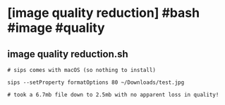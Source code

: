 # [image quality reduction] #bash #image #quality

## image quality reduction.sh

```shell
# sips comes with macOS (so nothing to install)

sips --setProperty formatOptions 80 ~/Downloads/test.jpg

# took a 6.7mb file down to 2.5mb with no apparent loss in quality!
```

